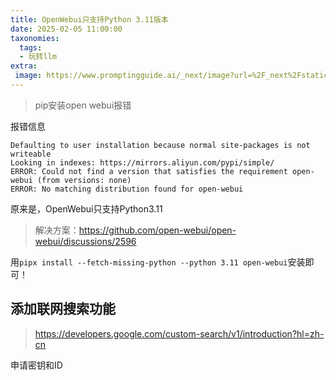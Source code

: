 ```yaml
---
title: OpenWebui只支持Python 3.11版本
date: 2025-02-05 11:00:00
taxonomies:
  tags:
  - 玩转llm
extra:
 image: https://www.promptingguide.ai/_next/image?url=%2F_next%2Fstatic%2Fmedia%2Fcot.1933d9fe.png&w=1080&q=75
---
```


> pip安装open webui报错

报错信息
```
Defaulting to user installation because normal site-packages is not writeable
Looking in indexes: https://mirrors.aliyun.com/pypi/simple/
ERROR: Could not find a version that satisfies the requirement open-webui (from versions: none)
ERROR: No matching distribution found for open-webui
```

原来是，OpenWebui只支持Python3.11

> 解决方案：https://github.com/open-webui/open-webui/discussions/2596

用`pipx install --fetch-missing-python --python 3.11 open-webui`安装即可！



## 添加联网搜索功能

> https://developers.google.com/custom-search/v1/introduction?hl=zh-cn

申请密钥和ID

